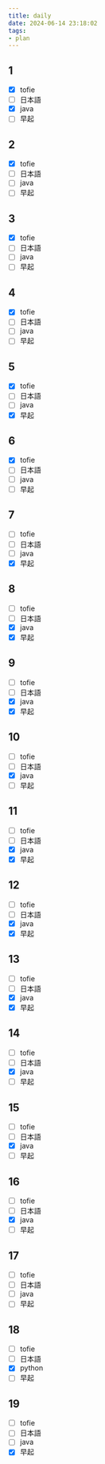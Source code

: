 ```yaml
---
title: daily
date: 2024-06-14 23:18:02
tags:
- plan
---
```


## 1

- [x] tofie
- [ ] 日本語
- [x] java
- [ ] 早起

## 2

- [x] tofie
- [ ] 日本語
- [ ] java
- [ ] 早起

## 3

- [x] tofie
- [ ] 日本語
- [ ] java
- [ ] 早起

## 4

- [x] tofie
- [ ] 日本語
- [ ] java
- [ ] 早起

## 5

- [x] tofie
- [ ] 日本語
- [ ] java
- [x] 早起

## 6

- [x] tofie
- [ ] 日本語
- [ ] java
- [ ] 早起

## 7

- [ ] tofie
- [ ] 日本語
- [ ] java
- [x] 早起

## 8

- [ ] tofie
- [ ] 日本語
- [x] java
- [x] 早起

## 9

- [ ] tofie
- [ ] 日本語
- [x] java
- [x] 早起

## 10

- [ ] tofie
- [ ] 日本語
- [x] java
- [ ] 早起

## 11

- [ ] tofie
- [ ] 日本語
- [x] java
- [x] 早起

## 12

- [ ] tofie
- [ ] 日本語
- [x] java
- [x] 早起

## 13

- [ ] tofie
- [ ] 日本語
- [x] java
- [x] 早起

## 14

- [ ] tofie
- [ ] 日本語
- [x] java
- [ ] 早起

## 15

- [ ] tofie
- [ ] 日本語
- [x] java
- [ ] 早起

## 16

- [ ] tofie
- [ ] 日本語
- [x] java
- [ ] 早起

## 17

- [ ] tofie
- [ ] 日本語
- [ ] java
- [ ] 早起

## 18

- [ ] tofie
- [ ] 日本語
- [x] python
- [ ] 早起

## 19

- [ ] tofie
- [ ] 日本語
- [ ] java
- [x] 早起

